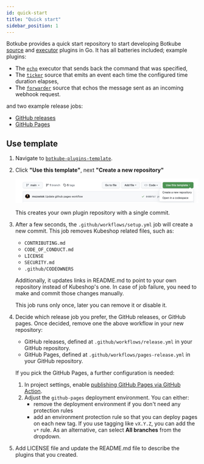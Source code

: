 ```yaml
---
id: quick-start
title: "Quick start"
sidebar_position: 1
---
```


Botkube provides a quick start repository to start developing Botkube [source](../architecture/index.md#source) and [executor](../architecture/index.md#executor) plugins in Go. It has all batteries included; example plugins:

- The [`echo`](https://github.com/kubeshop/botkube-plugins-template/blob/main/cmd/echo/main.go) executor that sends back the command that was specified,
- The [`ticker`](https://github.com/kubeshop/botkube-plugins-template/blob/main/cmd/ticker/main.go) source that emits an event each time the configured time duration elapses,
- The [`forwarder`](https://github.com/kubeshop/botkube-plugins-template/blob/main/cmd/forwarder/main.go) source that echos the message sent as an incoming webhook request.

and two example release jobs:

- [GitHub releases](https://github.com/kubeshop/botkube-plugins-template/blob/main/.github/workflows/release.yml)
- [GitHub Pages](https://github.com/kubeshop/botkube-plugins-template/blob/main/.github/workflows/pages-release.yml)

## Use template

1. Navigate to [`botkube-plugins-template`](https://github.com/kubeshop/botkube-plugins-template).

2. Click **"Use this template"**, next **"Create a new repository"**

   ![Create Repo](./assets/use-tpl.png)

   This creates your own plugin repository with a single commit.

3. After a few seconds, the `.github/workflows/setup.yml` job will create a new commit. This job removes Kubeshop related files, such as:

   - `CONTRIBUTING.md`
   - `CODE_OF_CONDUCT.md`
   - `LICENSE`
   - `SECURITY.md`
   - `.github/CODEOWNERS`

   Additionally, it updates links in README.md to point to your own repository instead of Kubeshop's one. In case of job failure, you need to make and commit those changes manually.

   This job runs only once, later you can remove it or disable it.

4. Decide which release job you prefer, the GitHub releases, or GitHub pages. Once decided, remove one the above workflow in your new repository:

   - GitHub releases, defined at `.github/workflows/release.yml` in your GitHub repository.
   - GitHub Pages, defined at `.github/workflows/pages-release.yml` in your GitHub repository.

   If you pick the GitHub Pages, a further configuration is needed:

   1. In project settings, enable [publishing GitHub Pages via GitHub Action](https://docs.github.com/en/pages/getting-started-with-github-pages/configuring-a-publishing-source-for-your-github-pages-site#publishing-with-a-custom-github-actions-workflow).
   2. Adjust the `github-pages` deployment environment. You can either:
      - remove the deployment environment if you don't need any protection rules
      - add an environment protection rule so that you can deploy pages on each new tag. If you use tagging like `vX.Y.Z`, you can add the `v*` rule. As an alternative, can select **All branches** from the dropdown.

5. Add LICENSE file and update the README.md file to describe the plugins that you created.
